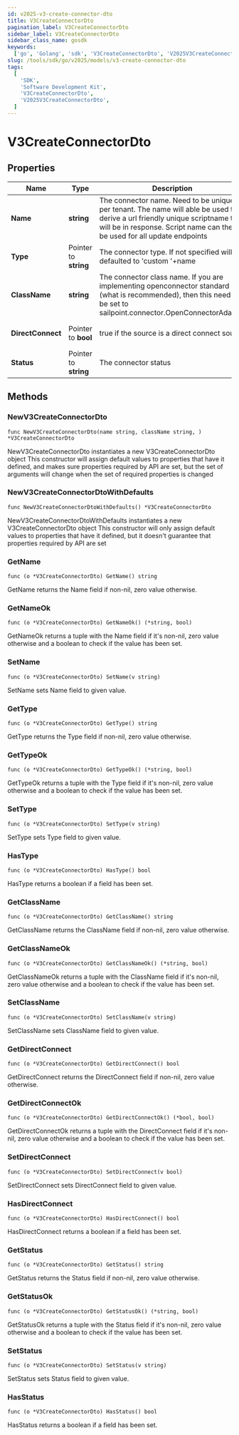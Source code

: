 ```yaml
---
id: v2025-v3-create-connector-dto
title: V3CreateConnectorDto
pagination_label: V3CreateConnectorDto
sidebar_label: V3CreateConnectorDto
sidebar_class_name: gosdk
keywords:
  ['go', 'Golang', 'sdk', 'V3CreateConnectorDto', 'V2025V3CreateConnectorDto']
slug: /tools/sdk/go/v2025/models/v3-create-connector-dto
tags:
  [
    'SDK',
    'Software Development Kit',
    'V3CreateConnectorDto',
    'V2025V3CreateConnectorDto',
  ]
---
```


# V3CreateConnectorDto

## Properties

| Name | Type | Description | Notes |
| --- | --- | --- | --- |
| **Name** | **string** | The connector name. Need to be unique per tenant. The name will able be used to derive a url friendly unique scriptname that will be in response. Script name can then be used for all update endpoints |
| **Type** | Pointer to **string** | The connector type. If not specified will be defaulted to 'custom '+name | [optional] |
| **ClassName** | **string** | The connector class name. If you are implementing openconnector standard (what is recommended), then this need to be set to sailpoint.connector.OpenConnectorAdapter |
| **DirectConnect** | Pointer to **bool** | true if the source is a direct connect source | [optional] [default to true] |
| **Status** | Pointer to **string** | The connector status | [optional] |

## Methods

### NewV3CreateConnectorDto

`func NewV3CreateConnectorDto(name string, className string, ) *V3CreateConnectorDto`

NewV3CreateConnectorDto instantiates a new V3CreateConnectorDto object This constructor will assign default values to properties that have it defined, and makes sure properties required by API are set, but the set of arguments will change when the set of required properties is changed

### NewV3CreateConnectorDtoWithDefaults

`func NewV3CreateConnectorDtoWithDefaults() *V3CreateConnectorDto`

NewV3CreateConnectorDtoWithDefaults instantiates a new V3CreateConnectorDto object This constructor will only assign default values to properties that have it defined, but it doesn't guarantee that properties required by API are set

### GetName

`func (o *V3CreateConnectorDto) GetName() string`

GetName returns the Name field if non-nil, zero value otherwise.

### GetNameOk

`func (o *V3CreateConnectorDto) GetNameOk() (*string, bool)`

GetNameOk returns a tuple with the Name field if it's non-nil, zero value otherwise and a boolean to check if the value has been set.

### SetName

`func (o *V3CreateConnectorDto) SetName(v string)`

SetName sets Name field to given value.

### GetType

`func (o *V3CreateConnectorDto) GetType() string`

GetType returns the Type field if non-nil, zero value otherwise.

### GetTypeOk

`func (o *V3CreateConnectorDto) GetTypeOk() (*string, bool)`

GetTypeOk returns a tuple with the Type field if it's non-nil, zero value otherwise and a boolean to check if the value has been set.

### SetType

`func (o *V3CreateConnectorDto) SetType(v string)`

SetType sets Type field to given value.

### HasType

`func (o *V3CreateConnectorDto) HasType() bool`

HasType returns a boolean if a field has been set.

### GetClassName

`func (o *V3CreateConnectorDto) GetClassName() string`

GetClassName returns the ClassName field if non-nil, zero value otherwise.

### GetClassNameOk

`func (o *V3CreateConnectorDto) GetClassNameOk() (*string, bool)`

GetClassNameOk returns a tuple with the ClassName field if it's non-nil, zero value otherwise and a boolean to check if the value has been set.

### SetClassName

`func (o *V3CreateConnectorDto) SetClassName(v string)`

SetClassName sets ClassName field to given value.

### GetDirectConnect

`func (o *V3CreateConnectorDto) GetDirectConnect() bool`

GetDirectConnect returns the DirectConnect field if non-nil, zero value otherwise.

### GetDirectConnectOk

`func (o *V3CreateConnectorDto) GetDirectConnectOk() (*bool, bool)`

GetDirectConnectOk returns a tuple with the DirectConnect field if it's non-nil, zero value otherwise and a boolean to check if the value has been set.

### SetDirectConnect

`func (o *V3CreateConnectorDto) SetDirectConnect(v bool)`

SetDirectConnect sets DirectConnect field to given value.

### HasDirectConnect

`func (o *V3CreateConnectorDto) HasDirectConnect() bool`

HasDirectConnect returns a boolean if a field has been set.

### GetStatus

`func (o *V3CreateConnectorDto) GetStatus() string`

GetStatus returns the Status field if non-nil, zero value otherwise.

### GetStatusOk

`func (o *V3CreateConnectorDto) GetStatusOk() (*string, bool)`

GetStatusOk returns a tuple with the Status field if it's non-nil, zero value otherwise and a boolean to check if the value has been set.

### SetStatus

`func (o *V3CreateConnectorDto) SetStatus(v string)`

SetStatus sets Status field to given value.

### HasStatus

`func (o *V3CreateConnectorDto) HasStatus() bool`

HasStatus returns a boolean if a field has been set.
